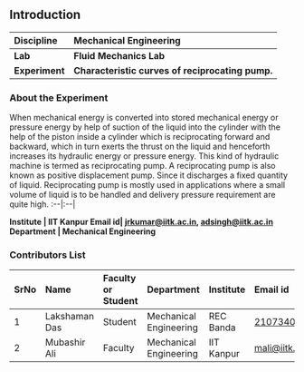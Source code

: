 ## Introduction


<b>Discipline | <b>Mechanical Engineering
:--|:--|
<b> Lab | <b> Fluid Mechanics Lab
<b> Experiment|   <b> Characteristic curves of reciprocating pump.

### About the Experiment 

When mechanical energy is converted into stored mechanical energy or pressure energy by help of suction of the liquid into the cylinder with the help of the piston inside a cylinder which is reciprocating forward and backward, which in turn exerts the thrust on the liquid and henceforth increases its hydraulic energy or pressure energy. This kind of hydraulic machine is termed as reciprocating pump.
A reciprocating pump is also known as positive displacement pump. Since it discharges a fixed quantity of liquid. Reciprocating pump is mostly used in applications where a small volume of liquid is to be handled and delivery pressure requirement are quite high. :--|:--|

<b> Institute | <b>  IIT Kanpur
<b> Email id|     <b>  jrkumar@iitk.ac.in, adsingh@iitk.ac.in
<b> Department |  Mechanical Engineering

### Contributors List

SrNo | Name | Faculty or Student | Department| Institute | Email id
:--|:--|:--|:--|:--|:--|
1 | Lakshaman Das  | Student | Mechanical Engineering |REC Banda| 2107340400013@recbanda.ac.in
2 | Mubashir Ali | Faculty |Mechanical Engineering | IIT Kanpur | mali@iitk.ac.in
